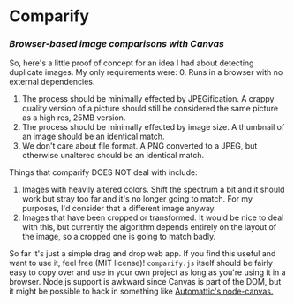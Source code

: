 # Comparify
### *Browser-based image comparisons with Canvas*

So, here's a little proof of concept for an idea I had about detecting duplicate images. My only requirements were:
0. Runs in a browser with no external dependencies.
1. The process should be minimally effected by JPEGification. A crappy quality version of a picture should still be considered the same picture as a high res, 25MB version.
2. The process should be minimally effected by image size. A thumbnail of an image should be an identical match.
3. We don't care about file format. A PNG converted to a JPEG, but otherwise unaltered should be an identical match.

Things that comparify DOES NOT deal with include:

1. Images with heavily altered colors. Shift the spectrum a bit and it should work but stray too far and it's no longer going to match. For my purposes, I'd consider that a different image anyway.
2. Images that have been cropped or transformed. It would be nice to deal with this, but currently the algorithm depends entirely on the layout of the image, so a cropped one is going to match badly.

So far it's just a simple drag and drop web app. If you find this useful and want to use it, feel free (MIT license)! `comparify.js` itself should be fairly easy to copy over and use in your own project as long as you're using it in a browser. Node.js support is awkward since Canvas is part of the DOM, but it might be possible to hack in something like [Automattic's node-canvas.](https://github.com/Automattic/node-canvas)

